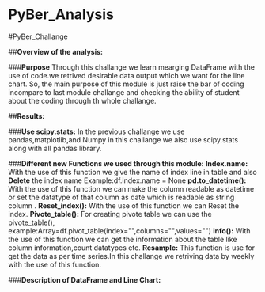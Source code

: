 # PyBer_Analysis

  #PyBer_Challange

##**Overview of the analysis:**

  ###**Purpose**
        Through this challange we learn mearging DataFrame with the use of code.we retrived desirable data output which we want for the line chart.
          So, the main purpose of this module is just raise the bar of coding incompare to last module challange and checking the ability of student about the coding           through th whole challange.
          
  ##**Results:**
  
  ###**Use scipy.stats:**
        In the previous challange we use pandas,matplotlib,and Numpy in this challange we also use scipy.stats along with all pandas library. 
        
  ###**Different new Functions we used through this module:**
        **Index.name:**
            With the use of this function we give the name of index line in table and also **Delete** the index name Example:df.index.name = None
        **pd.to_datetime():**
            With the use of this function we can make the column readable as datetime or set the datatype of that column as date which is readable as string column .
        **Reset_index():**
            With the use of this function we can Reset the index.
        **Pivote_table():**
            For creating pivote table we can use the pivote_table(), example:Array=df.pivot_table(index="",columns="",values="")
        **info():**
            With the use of this function we can get the information about the table like column information,count datatypes etc.
        **Resample:**
            This function is use for get the data as per time series.In this challange we retriving data by weekly with the use of this function.
            
   ###**Description of DataFrame and Line Chart:**
        
   
        
  
